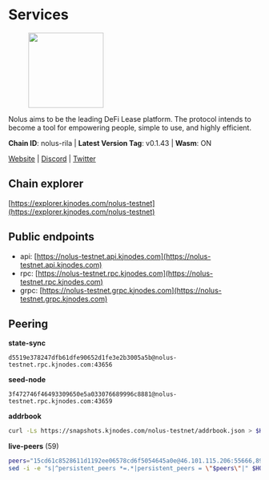# Services

<figure><img src="https://raw.githubusercontent.com/kj89/testnet_manuals/main/pingpub/logos/nolus.png" width="150" alt=""><figcaption></figcaption></figure>

Nolus aims to be the leading DeFi Lease platform. The protocol  intends to become a tool for empowering people, simple to use, and highly efficient.

**Chain ID**: nolus-rila | **Latest Version Tag**: v0.1.43 | **Wasm**: ON

[Website](https://www.nolus.io) | [Discord](https://discord.gg/nolus-protocol) | [Twitter](https://twitter.com/NolusProtocol)




## Chain explorer
[https://explorer.kjnodes.com/nolus-testnet](https://explorer.kjnodes.com/nolus-testnet)

## Public endpoints

* api: [https://nolus-testnet.api.kjnodes.com](https://nolus-testnet.api.kjnodes.com)
* rpc: [https://nolus-testnet.rpc.kjnodes.com](https://nolus-testnet.rpc.kjnodes.com)
* grpc: [https://nolus-testnet.grpc.kjnodes.com](https://nolus-testnet.grpc.kjnodes.com)

## Peering

**state-sync**

```text
d5519e378247dfb61dfe90652d1fe3e2b3005a5b@nolus-testnet.rpc.kjnodes.com:43656
```

**seed-node**

```text
3f472746f46493309650e5a033076689996c8881@nolus-testnet.rpc.kjnodes.com:43659
```

**addrbook**
```bash
curl -Ls https://snapshots.kjnodes.com/nolus-testnet/addrbook.json > $HOME/.nolus/config/addrbook.json
```

**live-peers** (59)
```bash
peers="15cd61c8528611d1192ee06578cd6f5054645a0e@46.101.115.206:55666,896c70ce52e6c88313048c9a63fcb9e7f0277144@178.208.86.44:46656,7a1fc4d1cc0ffec7db6a2a15496136e62561b162@161.97.146.108:26656,33f4b7f56b6708526f0638162f020394de0ce5e9@65.21.229.33:28656,6713492573b74dcdbef9c305b237be9bb3b7fa05@185.208.206.252:26656,b046ff8290c046e1792f30c5c57a423bb418a796@161.35.192.231:26656,bd8c8bf0d613f0ec05f8b17f4fd48f7036cbc212@94.250.201.130:28656,e43e3f6c01c94d20a9bbcef5e5eb643090e101c3@65.109.171.22:26656,84a5abdf6ce6f573ac1e3086ca693da6ec17c244@84.46.246.79:26656,ac86c1678e20a87bf2f036741932910869726337@135.181.222.185:15656,8b0b427b4567a7a66f05fab1146ee97b52ad7958@93.189.30.119:26656,c9f1a6f320685116291309d7eb0a31060d20d9bc@167.235.231.59:1176,7e7da58a74edd0b2592a920a9dde9a23aba4aa16@128.199.202.188:26656,f77c45399c1dea69fcc48ff15995e8387169249a@80.85.242.54:26656,f0f48327e14e6918a2fad2c795429dd6c3856236@88.99.161.162:43656,e3a3f95c1b78964123c1070cde177459aaf47da5@184.174.38.161:26656,a7a48a15db2140201f22047ee9abbc0b259c1f92@194.163.129.102:26656,f04c0c04bfffb27492286d5c4b0c6729426d0fe7@104.199.238.150:26656,947a3d596fe931968ea996db674edaebf8871524@65.21.225.58:30656,b1bf9217ad23fd3c7d9c6d65f9ddb7f803b4d542@157.245.63.97:26656,e95c1138763c637ca62a391bc316c9a96283d79f@188.40.122.98:36656,b304c5e63fd0f65e04b8f46c27ae4c60bd40c767@185.197.250.141:37656,2e146ac9281e3797cbe1ad053e5ce6046b972c15@65.109.140.29:37656,48965e7af4999cec83045d276f08a1ed7652b060@89.117.50.5:26656,785789b6574c45b8cfefff08344fdfeda345c7e1@135.125.5.34:55666,ab7933caf0b6d79edfea4a582e298c0f90ce7d5e@113.163.195.115:26656,e19fa1dc701b4f0dbbe02ef0ead3b57d2a513429@65.109.169.175:26656,e4b7228ccadf3180e6e323aa4c0c97946ac054dc@65.109.112.20:11134,236a2626ad46bb671b200883b6105350310372ef@135.181.81.65:37656,df5523a9d35328716337343cbeea3063cd4fa9b3@65.108.206.118:61256,b7d04a32d5c0e9b7e1095c4d81f5bebfd03138db@65.108.8.28:61456,55ddb024543139c90acb15f36ee577f0853473ce@108.175.1.251:26656,704e8bd007be5bc0b92fe2672f46f27ff88d83a3@81.0.218.229:37656,3413989cce29fa5913eb149cbdee4ea5ee02b579@194.34.232.124:55656,1b1d868c1b11a18916f7abcfabc63576c93c1393@190.15.196.193:43656,829c12b4db70fa7ba332f993db33e26371db17b7@95.216.241.112:35656,8bfc455f7ca881253e32f903b467c1007abcda26@170.64.161.113:26656,bb2b92ca081680515efe07c5d49b22964566c95f@209.97.166.216:26656,46e87e63ebfb628613a7c33ff69946ebd45fa510@176.99.142.180:36656,b5c3e77aecff6b630ae815cc9f98f19a87419535@38.242.215.194:26656,72a49a231e0073f9e2653e7a02ab6d299575f0da@194.163.172.128:26656,acd39ab5b00e5611df296b2e6fb4f6a44a32513f@23.88.5.169:21656,d5519e378247dfb61dfe90652d1fe3e2b3005a5b@65.109.68.190:43656,e6e48680fa62c03bed242c52eb21d3cbe44a6752@46.8.210.144:26856,f16f3664bf1865bdf4ee3662ccb201b602c7165d@178.128.55.196:43656,a9b6b11476d41eead8f91d0615def16b7f26c579@135.181.192.135:37656,c694500a79594c695bc9e59221d07b16029225bb@85.190.246.119:26656,c2e461ef97ce664bc1e91ea95ecaa8766f58ce88@65.109.116.110:26656,3577f8c3aa36c31b7ef2990e8521698786c8754c@65.21.226.230:29656,d71f6a702561b08023810464a96668045dbabd9e@95.214.55.25:26656,8d86e527459e95ae31f2f02f0013d2f4c6bfdb91@65.109.81.119:37656,97dd6e338ab8e6ad5212fe1ce7d1881816fdf96e@5.78.67.243:16656,55f67cd3cd633101fe2822b3d2a52fe538760560@107.173.148.132:26656,2bd049c787edf8673b9ab4af498775aea466bb98@194.195.87.28:26656,c09d51409ac0461c9c346600c689058d762d7f85@157.230.84.137:26656,a1e1c8181861c037511186234d459b8de857f25b@103.82.22.221:26656,0130c7e5dbc56f4a933215b2ea25cd1ac80efd41@95.31.16.222:26656,3a21e1dbd3ba75620eba60f9ef186936c1581a37@37.123.114.30:26656,a2b9541d3c3e738c418a72ab5972c8d2b6cff8ce@65.108.54.167:26656"
sed -i -e "s|^persistent_peers *=.*|persistent_peers = \"$peers\"|" $HOME/.nolus/config/config.toml
```
